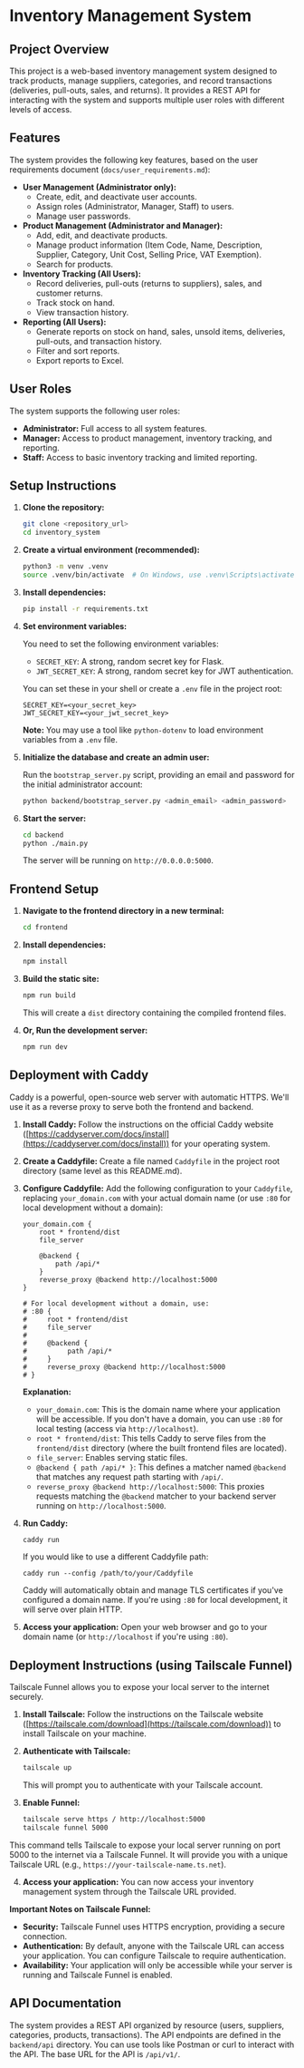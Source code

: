 # Inventory Management System

## Project Overview

This project is a web-based inventory management system designed to track products, manage suppliers, categories, and record transactions (deliveries, pull-outs, sales, and returns). It provides a REST API for interacting with the system and supports multiple user roles with different levels of access.

## Features

The system provides the following key features, based on the user requirements document (`docs/user_requirements.md`):

*   **User Management (Administrator only):**
    *   Create, edit, and deactivate user accounts.
    *   Assign roles (Administrator, Manager, Staff) to users.
    *   Manage user passwords.
*   **Product Management (Administrator and Manager):**
    *   Add, edit, and deactivate products.
    *   Manage product information (Item Code, Name, Description, Supplier, Category, Unit Cost, Selling Price, VAT Exemption).
    *   Search for products.
*   **Inventory Tracking (All Users):**
    *   Record deliveries, pull-outs (returns to suppliers), sales, and customer returns.
    *   Track stock on hand.
    *   View transaction history.
*   **Reporting (All Users):**
    *   Generate reports on stock on hand, sales, unsold items, deliveries, pull-outs, and transaction history.
    *   Filter and sort reports.
    *   Export reports to Excel.

## User Roles

The system supports the following user roles:

*   **Administrator:** Full access to all system features.
*   **Manager:** Access to product management, inventory tracking, and reporting.
*   **Staff:** Access to basic inventory tracking and limited reporting.

## Setup Instructions

1.  **Clone the repository:**

    ```bash
    git clone <repository_url>
    cd inventory_system
    ```

2.  **Create a virtual environment (recommended):**

    ```bash
    python3 -m venv .venv
    source .venv/bin/activate  # On Windows, use .venv\Scripts\activate
    ```

3.  **Install dependencies:**

    ```bash
    pip install -r requirements.txt
    ```

4.  **Set environment variables:**

    You need to set the following environment variables:

    *   `SECRET_KEY`: A strong, random secret key for Flask.
    *   `JWT_SECRET_KEY`: A strong, random secret key for JWT authentication.

    You can set these in your shell or create a `.env` file in the project root:

    ```
    SECRET_KEY=<your_secret_key>
    JWT_SECRET_KEY=<your_jwt_secret_key>
    ```
     **Note:** You may use a tool like `python-dotenv` to load environment variables from a `.env` file.

5.  **Initialize the database and create an admin user:**

    Run the `bootstrap_server.py` script, providing an email and password for the initial administrator account:

    ```bash
    python backend/bootstrap_server.py <admin_email> <admin_password>
    ```

6.  **Start the server:**

    ```bash
    cd backend
    python ./main.py
    ```

    The server will be running on `http://0.0.0.0:5000`.

## Frontend Setup

1.  **Navigate to the frontend directory in a new terminal:**

    ```bash
    cd frontend
    ```

2.  **Install dependencies:**

    ```bash
    npm install
    ```

3.  **Build the static site:**

    ```bash
    npm run build
    ```

    This will create a `dist` directory containing the compiled frontend files.

4. **Or, Run the development server:**

    ```bash
    npm run dev
    ```

## Deployment with Caddy

Caddy is a powerful, open-source web server with automatic HTTPS. We'll use it as a reverse proxy to serve both the frontend and backend.

1.  **Install Caddy:** Follow the instructions on the official Caddy website ([https://caddyserver.com/docs/install](https://caddyserver.com/docs/install)) for your operating system.

2.  **Create a Caddyfile:** Create a file named `Caddyfile` in the project root directory (same level as this README.md).

3.  **Configure Caddyfile:** Add the following configuration to your `Caddyfile`, replacing `your_domain.com` with your actual domain name (or use `:80` for local development without a domain):

    ```caddy
    your_domain.com {
        root * frontend/dist
        file_server

        @backend {
            path /api/*
        }
        reverse_proxy @backend http://localhost:5000
    }

    # For local development without a domain, use:
    # :80 {
    #     root * frontend/dist
    #     file_server
    #
    #     @backend {
    #          path /api/*
    #     }
    #     reverse_proxy @backend http://localhost:5000
    # }
    ```

    **Explanation:**

    *   `your_domain.com`:  This is the domain name where your application will be accessible.  If you don't have a domain, you can use `:80` for local testing (access via `http://localhost`).
    *   `root * frontend/dist`:  This tells Caddy to serve files from the `frontend/dist` directory (where the built frontend files are located).
    *   `file_server`: Enables serving static files.
    *   `@backend { path /api/* }`: This defines a matcher named `@backend` that matches any request path starting with `/api/`.
    *   `reverse_proxy @backend http://localhost:5000`: This proxies requests matching the `@backend` matcher to your backend server running on `http://localhost:5000`.

4.  **Run Caddy:**

    ```bash
    caddy run
    ```
    If you would like to use a different Caddyfile path:
    ```
    caddy run --config /path/to/your/Caddyfile
    ```

    Caddy will automatically obtain and manage TLS certificates if you've configured a domain name.  If you're using `:80` for local development, it will serve over plain HTTP.

5.  **Access your application:**  Open your web browser and go to your domain name (or `http://localhost` if you're using `:80`).

## Deployment Instructions (using Tailscale Funnel)

Tailscale Funnel allows you to expose your local server to the internet securely.

1.  **Install Tailscale:** Follow the instructions on the Tailscale website ([https://tailscale.com/download](https://tailscale.com/download)) to install Tailscale on your machine.

2.  **Authenticate with Tailscale:**

    ```bash
    tailscale up
    ```

    This will prompt you to authenticate with your Tailscale account.

3.  **Enable Funnel:**

    ```bash
    tailscale serve https / http://localhost:5000
    tailscale funnel 5000
    ```

   This command tells Tailscale to expose your local server running on port 5000 to the internet via a Tailscale Funnel. It will provide you with a unique Tailscale URL (e.g., `https://your-tailscale-name.ts.net`).

4. **Access your application:** You can now access your inventory management system through the Tailscale URL provided.

**Important Notes on Tailscale Funnel:**

*   **Security:** Tailscale Funnel uses HTTPS encryption, providing a secure connection.
*   **Authentication:** By default, anyone with the Tailscale URL can access your application. You can configure Tailscale to require authentication.
*   **Availability:** Your application will only be accessible while your server is running and Tailscale Funnel is enabled.

## API Documentation

The system provides a REST API organized by resource (users, suppliers, categories, products, transactions). The API endpoints are defined in the `backend/api` directory. You can use tools like Postman or curl to interact with the API. The base URL for the API is `/api/v1/`.